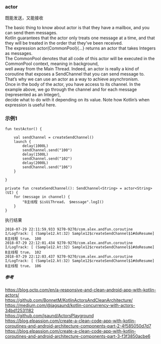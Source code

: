 ### actor  
既能发送，又能接收  

The basic thing to know about actor is that they have a mailbox, and you can send them messages.   
Kotlin guarantees that the actor only treats one message at a time, and that they will be treated in the order that they’ve been received.  
The expression actor<Int>(CommonPool){...} returns an actor that takes Integers as messages.   
The CommonPool denotes that all code of this actor will be executed in the CommonPool context, meaning in background,   
well away from the Main Thread. Indeed, an actor is really a kind of coroutine that exposes a SendChannel that you can send message to.   
That’s why we can use an actor as a way to achieve asynchronism.  
Once in the body of the actor, you have access to its channel. In the example above, we go through the channel and for each message (represented as an Integer),   
decide what to do with it depending on its value. Note how Kotlin’s when expression is useful here.  


### 示例1
```
fun testActor() {

    val sendChannel = createSendChannel()
    launch {
        delay(1000L)
        sendChannel.send("100")
        delay(1500L)
        sendChannel.send("102")
        delay(2000L)
        sendChannel.send("106")
    }

}

private fun createSendChannel(): SendChannel<String> = actor<String>(UI) {
    for (message in channel) {
        "B主线程 $isUiThread， $message".logI()
    }
}
```
执行结果  
```
2018-07-29 22:11:59.933 9270-9270/com.alex.andfun.coroutine I/LogTrack: [ (Sample12.kt:32) Sample12$createSendChannel$1#doResume] B主线程 true， 100
2018-07-29 22:12:01.434 9270-9270/com.alex.andfun.coroutine I/LogTrack: [ (Sample12.kt:32) Sample12$createSendChannel$1#doResume] B主线程 true， 102
2018-07-29 22:12:03.437 9270-9270/com.alex.andfun.coroutine I/LogTrack: [ (Sample12.kt:32) Sample12$createSendChannel$1#doResume] B主线程 true， 106
```

##### 参考  
https://blog.octo.com/en/a-responsive-and-clean-android-app-with-kotlin-actors/  
https://github.com/BonnetM/KotlinActorsAndCleanArchitecture/  
https://medium.com/@jagsaund/kotlin-concurrency-with-actors-34bd12531182  
https://github.com/jsaund/ActorsPlayground  
https://blog.elpassion.com/create-a-clean-code-app-with-kotlin-coroutines-and-android-architecture-components-part-2-4f585050d7d7  
https://blog.elpassion.com/create-a-clean-code-app-with-kotlin-coroutines-and-android-architecture-components-part-3-f3f3850acbe6  
  